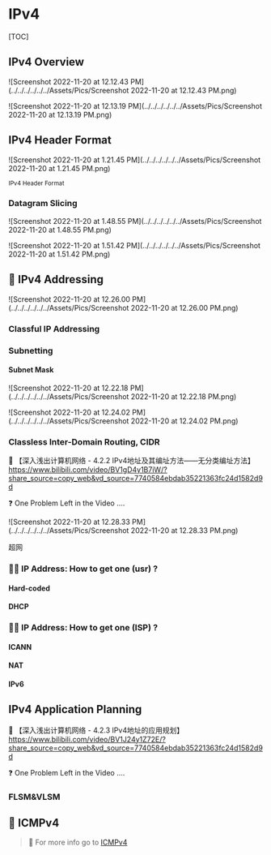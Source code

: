 # IPv4

[TOC]



## IPv4 Overview

![Screenshot 2022-11-20 at 12.12.43 PM](../../../../../../Assets/Pics/Screenshot 2022-11-20 at 12.12.43 PM.png)

![Screenshot 2022-11-20 at 12.13.19 PM](../../../../../../Assets/Pics/Screenshot 2022-11-20 at 12.13.19 PM.png)



## IPv4 Header Format

![Screenshot 2022-11-20 at 1.21.45 PM](../../../../../../Assets/Pics/Screenshot 2022-11-20 at 1.21.45 PM.png)

<small>IPv4 Header Format</small>



### Datagram Slicing

![Screenshot 2022-11-20 at 1.48.55 PM](../../../../../../Assets/Pics/Screenshot 2022-11-20 at 1.48.55 PM.png)

![Screenshot 2022-11-20 at 1.51.42 PM](../../../../../../Assets/Pics/Screenshot 2022-11-20 at 1.51.42 PM.png)

 

## 🚚 IPv4 Addressing

![Screenshot 2022-11-20 at 12.26.00 PM](../../../../../../Assets/Pics/Screenshot 2022-11-20 at 12.26.00 PM.png)



### Classful IP Addressing



### Subnetting

#### Subnet Mask



![Screenshot 2022-11-20 at 12.22.18 PM](../../../../../../Assets/Pics/Screenshot 2022-11-20 at 12.22.18 PM.png)

![Screenshot 2022-11-20 at 12.24.02 PM](../../../../../../Assets/Pics/Screenshot 2022-11-20 at 12.24.02 PM.png)



### Classless Inter-Domain Routing, CIDR

:link: 【深入浅出计算机网络 - 4.2.2 IPv4地址及其编址方法——无分类编址方法】 https://www.bilibili.com/video/BV1gD4y1B7iW/?share_source=copy_web&vd_source=7740584ebdab35221363fc24d1582d9d

:question: One Problem Left in the Video .... 



![Screenshot 2022-11-20 at 12.28.33 PM](../../../../../../Assets/Pics/Screenshot 2022-11-20 at 12.28.33 PM.png)

超网



### 👐🏼 IP Address: How to get one (usr) ?

#### Hard-coded



#### DHCP



### 👐🏼 IP Address: How to get one (ISP) ?

#### ICANN



#### NAT



#### IPv6



## IPv4 Application Planning

:link: 【深入浅出计算机网络 - 4.2.3 IPv4地址的应用规划】 https://www.bilibili.com/video/BV1J24y1Z72E/?share_source=copy_web&vd_source=7740584ebdab35221363fc24d1582d9d

:question: One Problem Left in the Video .... 



### FLSM&VLSM



## 🛂 ICMPv4

> :running: For more info go to  [ICMPv4](ICMPv4.md) 
